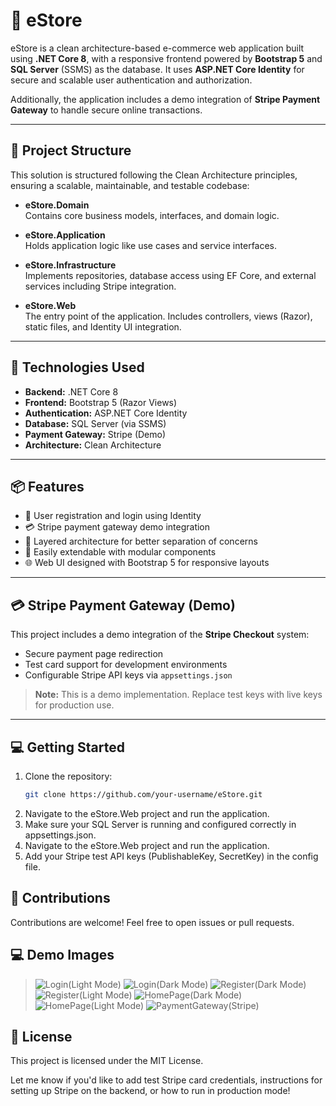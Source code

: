 # 🛒 eStore

eStore is a clean architecture-based e-commerce web application built using **.NET Core 8**, with a responsive frontend powered by **Bootstrap 5** and **SQL Server** (SSMS) as the database. It uses **ASP.NET Core Identity** for secure and scalable user authentication and authorization.

Additionally, the application includes a demo integration of **Stripe Payment Gateway** to handle secure online transactions.

---

## 🔧 Project Structure

This solution is structured following the Clean Architecture principles, ensuring a scalable, maintainable, and testable codebase:

- **eStore.Domain**  
  Contains core business models, interfaces, and domain logic.

- **eStore.Application**  
  Holds application logic like use cases and service interfaces.

- **eStore.Infrastructure**  
  Implements repositories, database access using EF Core, and external services including Stripe integration.

- **eStore.Web**  
  The entry point of the application. Includes controllers, views (Razor), static files, and Identity UI integration.

---

## 🚀 Technologies Used

- **Backend:** .NET Core 8
- **Frontend:** Bootstrap 5 (Razor Views)
- **Authentication:** ASP.NET Core Identity
- **Database:** SQL Server (via SSMS)
- **Payment Gateway:** Stripe (Demo)
- **Architecture:** Clean Architecture

---

## 📦 Features

- 🔐 User registration and login using Identity
- 💳 Stripe payment gateway demo integration
- 📁 Layered architecture for better separation of concerns
- 🧩 Easily extendable with modular components
- 🌐 Web UI designed with Bootstrap 5 for responsive layouts

---

## 💳 Stripe Payment Gateway (Demo)

This project includes a demo integration of the **Stripe Checkout** system:

- Secure payment page redirection
- Test card support for development environments
- Configurable Stripe API keys via `appsettings.json`

> **Note:** This is a demo implementation. Replace test keys with live keys for production use.

---

## 💻 Getting Started

1. Clone the repository:
   ```bash
   git clone https://github.com/your-username/eStore.git
2. Navigate to the eStore.Web project and run the application.
3. Make sure your SQL Server is running and configured correctly in appsettings.json.
4. Navigate to the eStore.Web project and run the application.
5. Add your Stripe test API keys (PublishableKey, SecretKey) in the config file.
   
## 🤝 Contributions
Contributions are welcome! Feel free to open issues or pull requests.

## 💻 Demo Images 
>![Login(Light Mode)](https://github.com/user-attachments/assets/8323edf1-5d66-44ab-b94f-33355e8622e5)
>![Login(Dark Mode)](https://github.com/user-attachments/assets/94b3fbd8-8b48-4e2b-aea7-ea2df5ed9a42)
>![Register(Dark Mode)](https://github.com/user-attachments/assets/be297246-4bbc-47fc-ba9b-4820125d4560)
>![Register(Light Mode)](https://github.com/user-attachments/assets/3b6bf4d3-6e81-468f-818d-062f7d5be133)
>![HomePage(Dark Mode)](https://github.com/user-attachments/assets/485c2462-fe4f-4a68-b720-1e5035bff4d3)
>![HomePage(Light Mode)](https://github.com/user-attachments/assets/997c139e-ecaa-467e-9eb3-91df3fd31be9)
>![PaymentGateway(Stripe)](https://github.com/user-attachments/assets/57ac2748-fa86-46fa-82a6-9ed7e45a4203)


## 📄 License
This project is licensed under the MIT License.

Let me know if you'd like to add test Stripe card credentials, instructions for setting up Stripe on the backend, or how to run in production mode!
